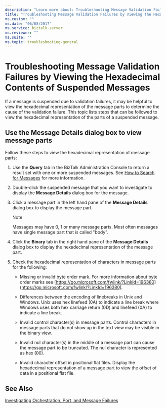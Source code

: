 ```yaml
---
description: "Learn more about: Troubleshooting Message Validation Failures by Viewing the Hexadecimal Contents of Suspended Messages"
title: "Troubleshooting Message Validation Failures by Viewing the Hexadecimal Contents of Suspended Messages"
ms.custom: ""
ms.date: "06/08/2017"
ms.service: biztalk-server
ms.reviewer: ""
ms.suite: ""
ms.topic: troubleshooting-general
---
```

# Troubleshooting Message Validation Failures by Viewing the Hexadecimal Contents of Suspended Messages
If a message is suspended due to validation failures, it may be helpful to view the hexadecimal representation of the message parts to determine the cause of the validation failure. This topic lists steps that can be followed to view the hexadecimal representation of the parts of a suspended message.

## Use the Message Details dialog box to view message parts
 Follow these steps to view the hexadecimal representation of message parts:

1.  Use the **Query** tab in the BizTalk Administration Console to return a result set with one or more suspended messages. See [How to Search for Messages](../core/how-to-search-for-messages.md) for more information.

2.  Double-click the suspended message that you want to investigate to display the **Message Details** dialog box for the message.

3.  Click a message part in the left hand pane of the **Message Details** dialog box to display the message part.

    > [!NOTE]
    >  Messages may have 0, 1 or many message parts. Most often messages have single message part that is called "body".

4.  Click the **Binary** tab in the right hand pane of the **Message Details** dialog box to display the hexadecimal representation of the message part.

5.  Check the hexadecimal representation of characters in message parts for the following:

    -   Missing or invalid byte order mark. For more information about byte order marks see [https://go.microsoft.com/fwlink/?LinkId=196380](https://go.microsoft.com/fwlink/?LinkId=196380).

    -   Differences between the encoding of linebreaks in Unix and Windows. Unix uses hex linefeed (0A) to indicate a line break where Windows uses both hex carriage return (0D) and linefeed (0A) to indicate a line break.

    -   Invalid control character(s) in message parts. Control characters in message parts that do not show up in the text view may be visible in the binary view.

    -   Invalid nul character(s) in the middle of a message part can cause the message part to be truncated. The nul character is represented as hex (00).

    -   Invalid character offset in positional flat files. Display the hexadecimal representation of a message part to view the offset of data in a positional flat file.

## See Also
 [Investigating Orchestration, Port, and Message Failures](../core/investigating-orchestration-port-and-message-failures.md)
